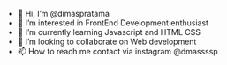 - 👋 Hi, I’m @dimaspratama
- 👀 I’m interested in FrontEnd Development enthusiast
- 🌱 I’m currently learning Javascript and HTML CSS
- 💞️ I’m looking to collaborate on Web development
- 📫 How to reach me contact via instagram @dmassssp

<!---
dimasxitkj1/dimasxitkj1 is a ✨ special ✨ repository because its `README.md` (this file) appears on your GitHub profile.
You can click the Preview link to take a look at your changes.
--->
